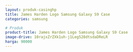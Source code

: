 ```yaml
---
layout: produk-casinghp
title: James Harden Logo Samsung Galaxy S9 Case
categories: samsung

# Produk
product-title: James Harden Logo Samsung Galaxy S9 Case
image-drive: 10rajxZrZXk1uh-j1Leg528dtsdaDReLR
harga: 90000
---
```


